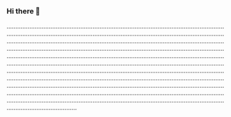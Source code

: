 ### Hi there 👋

............................................................................................................................................................................................................................................................................................................................................................................................................................................................................................................................................................................................................................................................................................................................................................................................................................................................................................................................................................................................................................................................................................................................................................................................................................................................................................................................................................................................................................................................